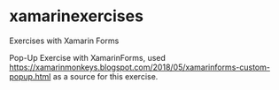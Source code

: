 # xamarinexercises
Exercises with Xamarin Forms

Pop-Up Exercise with XamarinForms,
used https://xamarinmonkeys.blogspot.com/2018/05/xamarinforms-custom-popup.html as a source for this exercise.
